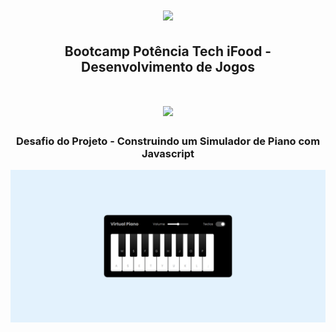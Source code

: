 <h1 align="center">
    <img src="https://hermes.dio.me/tracks/83f8150a-6429-4c1a-9207-d5bff610f647.png" width="150px" /> 
</h1>

<h2 align="center"> Bootcamp Potência Tech iFood - Desenvolvimento de Jogos </h2>


<h1 align="center">
    <img src="https://hermes.digitalinnovation.one/assets/diome/logo-full.svg" width="150px" />    
</h1>

<h3 align="center"> Desafio do Projeto - Construindo um Simulador de Piano com Javascript </h3>

<a href="https://alderj.github.io/simulador-piano/"> <img src="https://github.com/Alderj/simulador-piano/blob/main/src/preview.png?raw=true" /> </a>